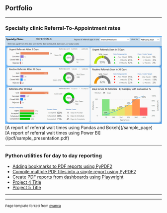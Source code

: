 ## Portfolio

---

### Specialty clinic Referral-To-Appointment rates 

<a href="images/internal_med_referrals.jpg">
  <img src="images/internal_med_referrals.jpg?raw=true"/> 
</a>
[A report of referral wait times using Pandas and Bokeh](/sample_page)<br>
[A report of referral wait times using Power BI](/pdf/sample_presentation.pdf)

---

### Python utilities for day to day reporting

- [Adding bookmarks to PDF reports using PyPDF2](http://example.com/)
- [Compile multiple PDF files into a single report using PyPDF2](http://example.com/)
- [Create PDF reports from dashboards using Playwright](http://example.com/)
- [Project 4 Title](http://example.com/)
- [Project 5 Title](http://example.com/)

---




---
<p style="font-size:11px">Page template forked from <a href="https://github.com/evanca/quick-portfolio">evanca</a></p>
<!-- Remove above link if you don't want to attibute -->
